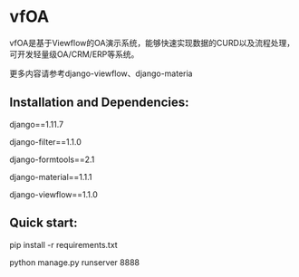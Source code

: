 vfOA
==========

vfOA是基于Viewflow的OA演示系统，能够快速实现数据的CURD以及流程处理，可开发轻量级OA/CRM/ERP等系统。

更多内容请参考django-viewflow、django-materia
## Installation and Dependencies:

 django==1.11.7

 django-filter==1.1.0
 
 django-formtools==2.1
 
 django-material==1.1.1
 
 django-viewflow==1.1.0
 
## Quick start:
 pip install -r requirements.txt
 
 python manage.py runserver 8888